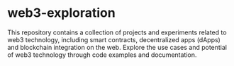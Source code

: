 # web3-exploration
This repository contains a collection of projects and experiments related to web3 technology, including smart contracts, decentralized apps (dApps) and blockchain integration on the web. Explore the use cases and potential of web3 technology through code examples and documentation.
